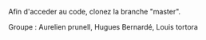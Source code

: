 Afin d'acceder au code, clonez la branche "master". 

Groupe : Aurelien prunell, Hugues Bernardé, Louis tortora

